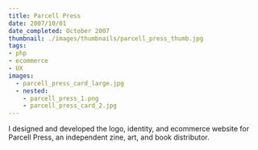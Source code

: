 ```yaml
---
title: Parcell Press
date: 2007/10/01
date_completed: October 2007
thumbnail: ./images/thumbnails/parcell_press_thumb.jpg
tags:
- php
- ecommerce
- UX
images:
  - parcell_press_card_large.jpg
  - nested:
    - parcell_press_1.png
    - parcell_press_card_2.jpg
---
```


I designed and developed the logo, identity, and ecommerce website for Parcell Press, an independent zine, art, and book distributor.

